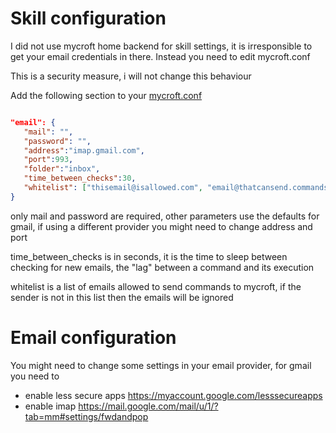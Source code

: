 # Skill configuration

I did not use mycroft home backend for skill settings, it is irresponsible 
to get your email credentials in there. Instead you need to edit mycroft.conf

This is a security measure, i will not change this behaviour

Add the following section to your [mycroft.conf](https://mycroft-ai.gitbook.io/docs/using-mycroft-ai/customizations/mycroft-conf)
```json

"email": {
   "mail": "",
   "password": "",
   "address":"imap.gmail.com", 
   "port":993,
   "folder":"inbox", 
   "time_between_checks":30, 
   "whitelist": ["thisemail@isallowed.com", "email@thatcansend.commands"]
}
```

only mail and password are required, other parameters use the defaults for 
gmail, if using a different provider you might need to change address and port

time_between_checks is in seconds, it is the time to sleep between checking 
for new emails, the "lag" between a command and its execution

whitelist is a list of emails allowed to send commands to mycroft, if the 
sender is not in this list then the emails will be ignored


# Email configuration

You might need to change some settings in your email provider, for gmail you need to
 
- enable less secure apps https://myaccount.google.com/lesssecureapps
- enable imap  https://mail.google.com/mail/u/1/?tab=mm#settings/fwdandpop
